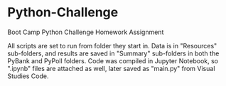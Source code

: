 # Python-Challenge
Boot Camp Python Challenge Homework Assignment

All scripts are set to run from folder they start in. Data is in "Resources" sub-folders, and results are saved in "Summary" sub-folders in both the PyBank and PyPoll folders. Code was compiled in Jupyter Notebook, so ".ipynb" files are attached as well, later saved as "main.py" from Visual Studies Code.

